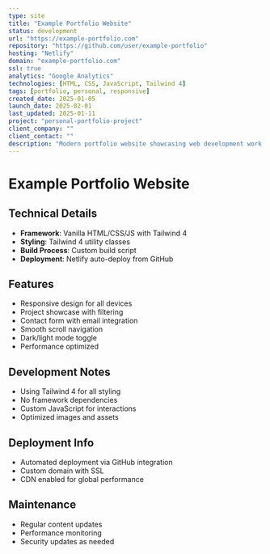 ```yaml
---
type: site
title: "Example Portfolio Website"
status: development
url: "https://example-portfolio.com"
repository: "https://github.com/user/example-portfolio"
hosting: "Netlify"
domain: "example-portfolio.com"
ssl: true
analytics: "Google Analytics"
technologies: [HTML, CSS, JavaScript, Tailwind 4]
tags: [portfolio, personal, responsive]
created_date: 2025-01-05
launch_date: 2025-02-01
last_updated: 2025-01-11
project: "personal-portfolio-project"
client_company: ""
client_contact: ""
description: "Modern portfolio website showcasing web development work and projects"
---
```


# Example Portfolio Website

## Technical Details
- **Framework**: Vanilla HTML/CSS/JS with Tailwind 4
- **Styling**: Tailwind 4 utility classes
- **Build Process**: Custom build script
- **Deployment**: Netlify auto-deploy from GitHub

## Features
- Responsive design for all devices
- Project showcase with filtering
- Contact form with email integration
- Smooth scroll navigation
- Dark/light mode toggle
- Performance optimized

## Development Notes
- Using Tailwind 4 for all styling
- No framework dependencies
- Custom JavaScript for interactions
- Optimized images and assets

## Deployment Info
- Automated deployment via GitHub integration
- Custom domain with SSL
- CDN enabled for global performance

## Maintenance
- Regular content updates
- Performance monitoring
- Security updates as needed
